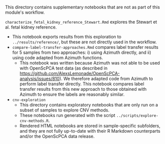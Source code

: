 This directory contains supplementary notebooks that are not as part of this module's workflow.

`characterize_fetal_kidney_reference_Stewart.Rmd` explores the Stewart et al. fetal kidney reference.
  - This notebook exports results from this exploration to `../results/reference/`, but these are not directly used in the workflow.
- `compare-label-transfer-approaches.Rmd` compares label transfer results for 5 samples from two approaches: i) using Azimuth directly, and ii) using code adapted from Azimuth functions.
  - This notebook was written because Azimuth was not able to be used with OpenScPCA test data (as described in <https://github.com/AlexsLemonade/OpenScPCA-analysis/issues/810>).
  We therefore adapted code from Azimuth to perform label transfer directly.
  This notebook compares label transfer results from this new approach to those obtained with Azimuth to ensure the labels are reasonably similar.
- `cnv-exploration`
  - This directory contains exploratory notebooks that are only run on a subset of samples to explore CNV methods.
  - These notebooks run generated with the script `../scripts/explore-cnv-methods.R`.
  - Rendered HTML notebooks are stored in sample-specific subfolders, and they are not fully up-to-date with their R Markdown counterparts and/or the OpenScPCA data release.
